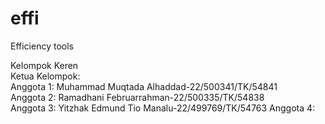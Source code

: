 # effi
Efficiency tools

Kelompok Keren  
Ketua Kelompok:  
Anggota 1: Muhammad Muqtada Alhaddad-22/500341/TK/54841  
Anggota 2: Ramadhani Februarrahman-22/500335/TK/54838  
Anggota 3: Yitzhak Edmund Tio Manalu-22/499769/TK/54763
Anggota 4:  
